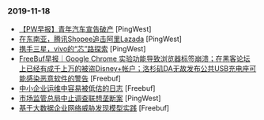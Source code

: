### 2019-11-18

* [【PW早报】青年汽车宣告破产](https://www.pingwest.com/w/197844) [PingWest]
* [在东南亚，腾讯Shopee追击阿里Lazada](https://www.pingwest.com/a/197819) [PingWest]
* [携手三星，vivo的“芯”路探索](https://www.pingwest.com/a/197834) [PingWest]
* [FreeBuf早报｜Google Chrome 实验功能导致浏览器标签崩溃；在黑客论坛上已经有成千上万的被盗Disney+帐户；洛杉矶DA无故发布公共USB充电座可能感染恶意软件的警告](https://www.freebuf.com/news/220290.html) [Freebuf]
* [中小企业运维中容易被低估的日志](https://www.freebuf.com/articles/network/219372.html) [Freebuf]
* [市场监管总局中止调查联想垄断案](https://www.pingwest.com/w/197855) [PingWest]
* [基于大数据企业网络威胁发现模型实践](https://www.freebuf.com/articles/es/219373.html) [Freebuf]
